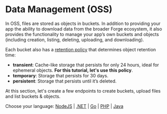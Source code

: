 # Data Management (OSS)

In OSS, files are stored as objects in buckets. In addition to providing your app the ability to download data from the broader Forge ecosystem, it also provides the functionality to manage your app’s own buckets and objects (including creation, listing, deleting, uploading, and downloading).

Each bucket also has a [retention policy](https://developer.autodesk.com/en/docs/data/v2/overview/retention-policy/) that determines object retention time:

 - **transient**: Cache-like storage that persists for only 24 hours, ideal for ephemeral objects. **For this tutorial, let's use this policy**.
 - **temporary**: Storage that persists for 30 days.
 - **persistent**: Storage that persists until it’s deleted.

At this section, let's create a few endpoints to create buckets, upload files and list buckets & objects.
 
Choose your language: [NodeJS](datamanagement/oss/nodejs) | [.NET](datamanagement/oss/net) | [Go](datamanagement/oss/go) | [PHP](datamanagement/oss/php) | [Java](datamanagement/oss/java)